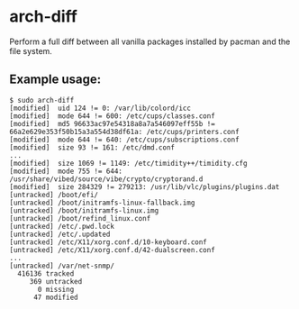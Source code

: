 # arch-diff
Perform a full diff between all vanilla packages installed by pacman and the file system.

## Example usage:

    $ sudo arch-diff
    [modified]  uid 124 != 0: /var/lib/colord/icc
    [modified]  mode 644 != 600: /etc/cups/classes.conf
    [modified]  md5 96633ac97e54318a8a7a546097eff55b != 66a2e629e353f50b15a3a554d38df61a: /etc/cups/printers.conf
    [modified]  mode 644 != 640: /etc/cups/subscriptions.conf
    [modified]  size 93 != 161: /etc/dmd.conf
    ...
    [modified]  size 1069 != 1149: /etc/timidity++/timidity.cfg
    [modified]  mode 755 != 644: /usr/share/vibed/source/vibe/crypto/cryptorand.d
    [modified]  size 284329 != 279213: /usr/lib/vlc/plugins/plugins.dat
    [untracked] /boot/efi/
    [untracked] /boot/initramfs-linux-fallback.img
    [untracked] /boot/initramfs-linux.img
    [untracked] /boot/refind_linux.conf
    [untracked] /etc/.pwd.lock
    [untracked] /etc/.updated
    [untracked] /etc/X11/xorg.conf.d/10-keyboard.conf
    [untracked] /etc/X11/xorg.conf.d/42-dualscreen.conf
    ...
    [untracked] /var/net-snmp/
      416136 tracked
         369 untracked
           0 missing
          47 modified
